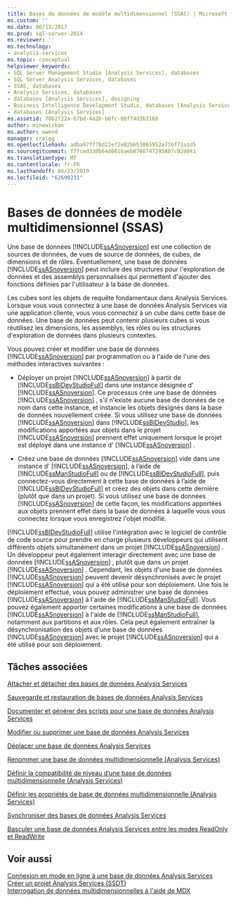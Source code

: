 ```yaml
---
title: Bases de données de modèle multidimensionnel (SSAS) | Microsoft Docs
ms.custom: ''
ms.date: 06/13/2017
ms.prod: sql-server-2014
ms.reviewer: ''
ms.technology:
- analysis-services
ms.topic: conceptual
helpviewer_keywords:
- SQL Server Management Studio [Analysis Services], databases
- SQL Server Analysis Services, databases
- SSAS, databases
- Analysis Services, databases
- databases [Analysis Services], designing
- Business Intelligence Development Studio, databases [Analysis Services]
- databases [Analysis Services]
ms.assetid: 78b2f22a-b7bd-4a2b-b6fc-0bff4d2b3168
author: minewiskan
ms.author: owend
manager: craigg
ms.openlocfilehash: adba97ff78d22ef2e82bb53065952a716f71a1d5
ms.sourcegitcommit: f7fced330b64d6616aeb8766747295807c92dd41
ms.translationtype: MT
ms.contentlocale: fr-FR
ms.lasthandoff: 04/23/2019
ms.locfileid: "62699231"
---
```

# <a name="multidimensional-model-databases-ssas"></a>Bases de données de modèle multidimensionnel (SSAS)
  Une base de données [!INCLUDE[ssASnoversion](../../includes/ssasnoversion-md.md)] est une collection de sources de données, de vues de source de données, de cubes, de dimensions et de rôles. Éventuellement, une base de données [!INCLUDE[ssASnoversion](../../includes/ssasnoversion-md.md)] peut inclure des structures pour l'exploration de données et des assemblys personnalisés qui permettent d'ajouter des fonctions définies par l'utilisateur à la base de données.  
  
 Les cubes sont les objets de requête fondamentaux dans Analysis Services. Lorsque vous vous connectez à une base de données Analysis Services via une application cliente, vous vous connectez à un cube dans cette base de données. Une base de données peut contenir plusieurs cubes si vous réutilisez les dimensions, les assemblys, les rôles ou les structures d'exploration de données dans plusieurs contextes.  
  
 Vous pouvez créer et modifier une base de données [!INCLUDE[ssASnoversion](../../includes/ssasnoversion-md.md)] par programmation ou à l'aide de l'une des méthodes interactives suivantes :  
  
-   Déployer un projet [!INCLUDE[ssASnoversion](../../includes/ssasnoversion-md.md)] à partir de [!INCLUDE[ssBIDevStudioFull](../../includes/ssbidevstudiofull-md.md)] dans une instance désignée d' [!INCLUDE[ssASnoversion](../../includes/ssasnoversion-md.md)]. Ce processus crée une base de données [!INCLUDE[ssASnoversion](../../includes/ssasnoversion-md.md)] , s'il n'existe aucune base de données de ce nom dans cette instance, et instancie les objets désignés dans la base de données nouvellement créée. Si vous utilisez une base de données [!INCLUDE[ssASnoversion](../../includes/ssasnoversion-md.md)] dans [!INCLUDE[ssBIDevStudio](../../includes/ssbidevstudio-md.md)], les modifications apportées aux objets dans le projet [!INCLUDE[ssASnoversion](../../includes/ssasnoversion-md.md)] prennent effet uniquement lorsque le projet est déployé dans une instance d' [!INCLUDE[ssASnoversion](../../includes/ssasnoversion-md.md)] .  
  
-   Créez une base de données [!INCLUDE[ssASnoversion](../../includes/ssasnoversion-md.md)] vide dans une instance d’ [!INCLUDE[ssASnoversion](../../includes/ssasnoversion-md.md)], à l’aide de [!INCLUDE[ssManStudioFull](../../includes/ssmanstudiofull-md.md)] ou de [!INCLUDE[ssBIDevStudioFull](../../includes/ssbidevstudiofull-md.md)], puis connectez-vous directement à cette base de données à l’aide de [!INCLUDE[ssBIDevStudioFull](../../includes/ssbidevstudiofull-md.md)] et créez des objets dans cette dernière (plutôt que dans un projet). Si vous utilisez une base de données [!INCLUDE[ssASnoversion](../../includes/ssasnoversion-md.md)] de cette façon, les modifications apportées aux objets prennent effet dans la base de données à laquelle vous vous connectez lorsque vous enregistrez l'objet modifié.  
  
 [!INCLUDE[ssBIDevStudioFull](../../includes/ssbidevstudiofull-md.md)] utilise l'intégration avec le logiciel de contrôle de code source pour prendre en charge plusieurs développeurs qui utilisent différents objets simultanément dans un projet [!INCLUDE[ssASnoversion](../../includes/ssasnoversion-md.md)] . Un développeur peut également interagir directement avec une base de données [!INCLUDE[ssASnoversion](../../includes/ssasnoversion-md.md)] , plutôt que dans un projet [!INCLUDE[ssASnoversion](../../includes/ssasnoversion-md.md)] . Cependant, les objets d'une base de données [!INCLUDE[ssASnoversion](../../includes/ssasnoversion-md.md)] peuvent devenir désynchronisés avec le projet [!INCLUDE[ssASnoversion](../../includes/ssasnoversion-md.md)] qui a été utilisé pour son déploiement. Une fois le déploiement effectué, vous pouvez administrer une base de données [!INCLUDE[ssASnoversion](../../includes/ssasnoversion-md.md)] à l'aide de [!INCLUDE[ssManStudioFull](../../includes/ssmanstudiofull-md.md)]. Vous pouvez également apporter certaines modifications à une base de données [!INCLUDE[ssASnoversion](../../includes/ssasnoversion-md.md)] à l'aide de [!INCLUDE[ssManStudioFull](../../includes/ssmanstudiofull-md.md)], notamment aux partitions et aux rôles. Cela peut également entraîner la désynchronisation des objets d'une base de données [!INCLUDE[ssASnoversion](../../includes/ssasnoversion-md.md)] avec le projet [!INCLUDE[ssASnoversion](../../includes/ssasnoversion-md.md)] qui a été utilisé pour son déploiement.  
  
## <a name="related-tasks"></a>Tâches associées  
 [Attacher et détacher des bases de données Analysis Services](attach-and-detach-analysis-services-databases.md)  
  
 [Sauvegarde et restauration de bases de données Analysis Services](backup-and-restore-of-analysis-services-databases.md)  
  
 [Documenter et générer des scripts pour une base de données Analysis Services](document-and-script-an-analysis-services-database.md)  
  
 [Modifier ou supprimer une base de données Analysis Services](modify-or-delete-an-analysis-services-database.md)  
  
 [Déplacer une base de données Analysis Services](move-an-analysis-services-database.md)  
  
 [Renommer une base de données multidimensionnelle &#40;Analysis Services&#41;](rename-a-multidimensional-database-analysis-services.md)  
  
 [Définir la compatibilité de niveau d’une base de données multidimensionnelle &#40;Analysis Services&#41;](compatibility-level-of-a-multidimensional-database-analysis-services.md)  
  
 [Définir les propriétés de base de données multidimensionnelle &#40;Analysis Services&#41;](set-multidimensional-database-properties-analysis-services.md)  
  
 [Synchroniser des bases de données Analysis Services](synchronize-analysis-services-databases.md)  
  
 [Basculer une base de données Analysis Services entre les modes ReadOnly et ReadWrite](switch-an-analysis-services-database-between-readonly-and-readwrite-modes.md)  
  
## <a name="see-also"></a>Voir aussi  
 [Connexion en mode en ligne à une base de données Analysis Services](connect-in-online-mode-to-an-analysis-services-database.md)   
 [Créer un projet Analysis Services &#40;SSDT&#41;](create-an-analysis-services-project-ssdt.md)   
 [Interrogation de données multidimensionnelles à l'aide de MDX](mdx/querying-multidimensional-data-with-mdx.md)  
  
  

